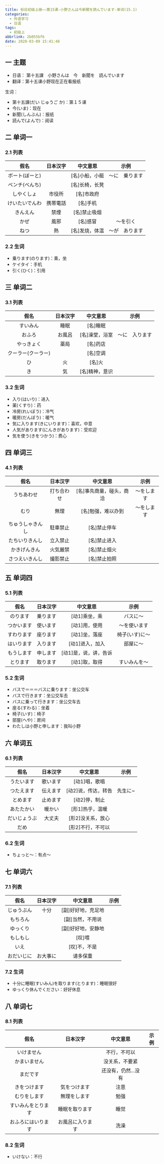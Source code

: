 ```yaml
---
title: 标日初级上册——第15课-小野さんは今新聞を読んでいます-单词(15.1)
categories:
  - 外语学习
  - 日语
tags:
  - 初级上
abbrlink: 2b055bf6
date: 2020-03-09 15:41:48
---
```

## 一 主题
* 日语： 第十五課　小野さんは　今　新聞を　読んでいます
* 翻译：第十五课小野现在正在看报纸

生词：

* 第十五課(だい じゅうご か)：第１５课
* 今(いま)：现在
* 新聞(しんぶん)：报纸
* 読んで(よんで)：阅读 

<!--more-->

## 二 单词一

### 2.1 列表

|      假名      | 日本汉字 |    中文意思    |      示例      |
| :------------: | :------: | :------------: | :------------: |
| ボート(ぼーと) |          | [名]小船，小艇 | ～に　乗ります |
| ベンチ(べんち) |          | [名]长椅，长凳 |                |
|   しやくしょ   |  市役所  |   [名]市政府   |                |
| けいたいでんわ | 携帯電話 |    [名]手机    |                |
|    きんえん    |   禁煙   |  [名]禁止吸烟  |                |
|      かぜ      |   風邪   |    [名]感冒    |    ～を引く    |
|      ねつ      |    熱    | [名]发烧，体温 | 〜が　あります |

### 2.2 生词

* 乗ります(のります)：乘，坐
* ケイタイ：手机
* 引く(ひく)：引用

## 三 单词二

### 3.1 列表

|        假名        | 日本汉字 |    中文意思    |      示例      |
| :----------------: | :------: | :------------: | :------------: |
|      すいみん      |   睡眠   |    [名]睡眠    |                |
|       おふろ       |  お風呂  | [名]澡堂，浴室 | ～に　入ります |
|     やっきょく     |   薬局   |    [名]药店    |                |
| クーラー(クーラー) |          |    [名]空调    |                |
|         ひ         |    火    |     [名]火     |                |
|         き         |    気    | [名]精神，意识 |                |

### 3.2 生词

* 入り(はいり)：进入
* 薬(くすり)：药
* 冷房(れいぼう)：冷气
* 暖房(だんぼう)：暖气
* 気に入ります(きにいります)：喜欢，中意
* 人気があります(にんきがあります)：受欢迎
* 気を使う(きをつかう)：费心

## 四 单词三

### 4.1 列表

|       假名       |  日本汉字  |         中文意思         |    示例    |
| :--------------: | :--------: | :----------------------: | :--------: |
|    うちあわせ    | 打ち合わせ | [名]事先商量，碰头，商洽 | 〜をします |
|       むり       |    無理    |    [名]勉强，难以办到    | 〜をします |
| ちゅうしゃきんし |  駐車禁止  |       [名]禁止停车       |            |
|  たちいりきんし  |  立入禁止  |       [名]禁止进入       |            |
|   かきげんきん   |  火気厳禁  |       [名]禁止烟火       |            |
|  さつえいきんし  |  撮影禁止  |       [名]禁止拍照       |            |

## 五 单词四
### 5.1 列表
|    假名    | 日本汉字 |       中文意思        |      示例      |
| :--------: | :------: | :-------------------: | :------------: |
|  のります  | 乗ります |     [动1]乘坐，乘     |    バスに〜    |
| つかいます | 使います |     [动1]用，使用     |  ～を使います  |
| すわります | 座ります |     [动1]坐，落座     | 椅子(いす)に〜 |
| はいります | 入ります |    [动1]进入，加入    |    部屋に〜    |
| もうします | 申します | [动1]是，说，讲，告诉 |                |
|  とります  | 取ります |     [动1]取，取得     |  すいみんを〜  |

### 5.2 生词

* バスで＝＝＝バスに乗ります：坐公交车
* バスで行きます：坐公交车去
* バスに乗って行きます：坐公交车去
* 座る(すわる)：坐着
* 椅子(いす)：椅子
* 部屋(へや)：房间
* わたしは小野と申します：我叫小野

## 六 单词五

### 6.1 列表

|     假名     | 日本汉字 |      中文意思       |  示例   |
| :----------: | :------: | :-----------------: | :-----: |
|  うたいます  | 歌います |    [动1]唱，歌唱    |         |
|  つたえます  | 伝えます | [动2]说，传达，转告 | 先生に~ |
|   とめます   | 止めます |    [动2]停，制止    |         |
|  あたたかい  |  暖かい  |   [形1]热乎，温暖   |         |
| だいじょうぶ |  大丈夫  |  [形2]没关系，放心  |         |
|     だめ     |          |  [形2]不行，不可以  |         |

### 6.2 生词

* ちょっと〜：有点～

## 七 单词六

### 7.1 列表

|    假名    | 日本汉字 |      中文意思      | 示例 |
| :--------: | :------: | :----------------: | :--: |
| じゅうぶん |   十分   | [副]好好地，充足地 |      |
|  もちろん  |          |  [副]当然，不用说  |      |
|  ゆっくり  |          | [副]好好地，安静地 |      |
|  もしもし  |          |       [叹]喂       |      |
|    いえ    |          |    [叹]不，不是    |      |
| おだいじに | お大事に |      请多保重      |      |

### 7.2 生词

* 十分に睡眠(すいみん)を取ります(とります)：睡眠很好 
* ゆっくり休んでください：好好休息

## 八 单词七

### 8.1 列表

|        假名        |     日本汉字     |      中文意思       | 示例 |
| :----------------: | :--------------: | :-----------------: | :--: |
|     いけません     |                  |    不行，不可以     |      |
|    かまいません    |                  |   没关系，不要紧    |      |
|      まだです      |                  | 还没有，仍然...没有 |      |
|    きをつけます    |   気をつけます   |        注意         |      |
|    むりをします    |   無理をします   |        勉强         |      |
| すいみんをとります |  睡眠を取ります  |        睡觉         |      |
| おふろにはいります | お風呂に入ります |        洗澡         |      |

### 8.2 生词

* いけない：不行